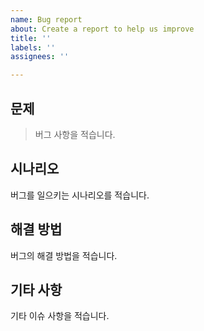 ```yaml
---
name: Bug report
about: Create a report to help us improve
title: ''
labels: ''
assignees: ''

---
```


## 문제
> 버그 사항을 적습니다.
## 시나리오
버그를 일으키는 시나리오를 적습니다.
## 해결 방법
버그의 해결 방법을 적습니다.
## 기타 사항
기타 이슈 사항을 적습니다.
